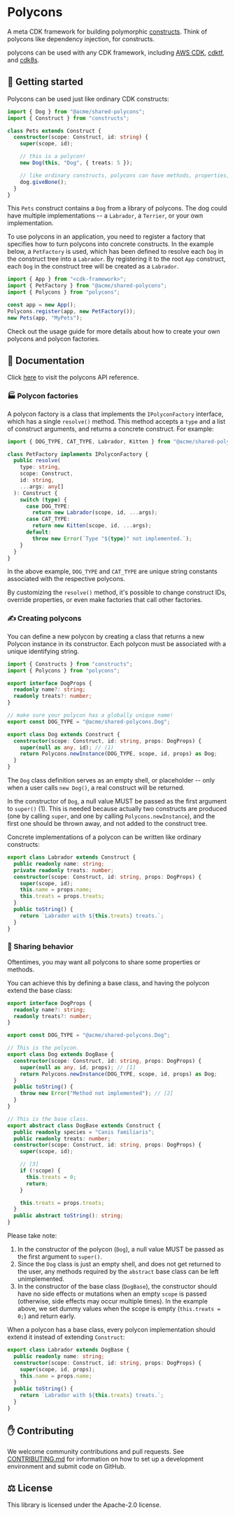 # Polycons

A meta CDK framework for building polymorphic [constructs](https://github.com/aws/constructs). Think of polycons like dependency injection, for constructs.

polycons can be used with any CDK framework, including [AWS CDK], [cdktf], and [cdk8s].

[aws cdk]: https://github.com/aws/aws-cdk
[cdktf]: https://github.com/hashicorp/terraform-cdk
[cdk8s]: https://github.com/cdk8s-team/cdk8s

## 🚀 Getting started

Polycons can be used just like ordinary CDK constructs:

```ts
import { Dog } from "@acme/shared-polycons";
import { Construct } from "constructs";

class Pets extends Construct {
  constructor(scope: Construct, id: string) {
    super(scope, id);

    // this is a polycon!
    new Dog(this, "Dog", { treats: 5 });

    // like ordinary constructs, polycons can have methods, properties, etc.
    dog.giveBone();
  }
}
```

This `Pets` construct contains a `Dog` from a library of polycons.
The dog could have multiple implementations -- a `Labrador`, a `Terrier`, or your own implementation.

To use polycons in an application, you need to register a factory that specifies how to turn polycons into concrete constructs.
In the example below, a `PetFactory` is used, which has been defined to resolve each `Dog` in the construct tree into a `Labrador`.
By registering it to the root `App` construct, each `Dog` in the construct tree will be created as a `Labrador`.

```ts
import { App } from "<cdk-framework>";
import { PetFactory } from "@acme/shared-polycons";
import { Polycons } from "polycons";

const app = new App();
Polycons.register(app, new PetFactory());
new Pets(app, "MyPets");
```

Check out the usage guide for more details about how to create your own polycons and polycon factories.

## 📖 Documentation

Click [here](./API.md) to visit the polycons API reference.

### 🏭 Polycon factories

A polycon factory is a class that implements the `IPolyconFactory` interface, which has a single `resolve()` method.
This method accepts a `type` and a list of construct arguments, and returns a concrete construct. For example:

```ts
import { DOG_TYPE, CAT_TYPE, Labrador, Kitten } from "@acme/shared-polycons";

class PetFactory implements IPolyconFactory {
  public resolve(
    type: string,
    scope: Construct,
    id: string,
    ...args: any[]
  ): Construct {
    switch (type) {
      case DOG_TYPE:
        return new Labrador(scope, id, ...args);
      case CAT_TYPE:
        return new Kitten(scope, id, ...args);
      default:
        throw new Error(`Type "${type}" not implemented.`);
    }
  }
}
```

In the above example, `DOG_TYPE` and `CAT_TYPE` are unique string constants associated with the respective polycons. 

By customizing the `resolve()` method, it's possible to change construct IDs, override properties, or even make factories that call other factories.

### ✍️ Creating polycons

You can define a new polycon by creating a class that returns a new Polycon instance in its constructor.
Each polycon must be associated with a unique identifying string.

```ts
import { Constructs } from "constructs";
import { Polycons } from "polycons";

export interface DogProps {
  readonly name?: string;
  readonly treats?: number;
}

// make sure your polycon has a globally unique name!
export const DOG_TYPE = "@acme/shared-polycons.Dog";

export class Dog extends Construct {
  constructor(scope: Construct, id: string, props: DogProps) {
    super(null as any, id); // (1)
    return Polycons.newInstance(DOG_TYPE, scope, id, props) as Dog;
  }
}
```

The `Dog` class definition serves as an empty shell, or placeholder -- only when a user calls `new Dog()`, a real construct will be returned.

In the constructor of `Dog`, a null value MUST be passed as the first argument to `super()` (1). This is needed because actually two constructs are produced (one by calling `super`, and one by calling `Polycons.newInstance`), and the first one should be thrown away, and not added to the construct tree.

Concrete implementations of a polycon can be written like ordinary constructs:

```ts
export class Labrador extends Construct {
  public readonly name: string;
  private readonly treats: number;
  constructor(scope: Construct, id: string, props: DogProps) {
    super(scope, id);
    this.name = props.name;
    this.treats = props.treats;
  }
  public toString() {
    return `Labrador with ${this.treats} treats.`;
  }
}
```

### 🤝 Sharing behavior

Oftentimes, you may want all polycons to share some properties or methods.

You can achieve this by defining a base class, and having the polycon extend the base class:

```ts
export interface DogProps {
  readonly name?: string;
  readonly treats?: number;
}

export const DOG_TYPE = "@acme/shared-polycons.Dog";

// This is the polycon.
export class Dog extends DogBase {
  constructor(scope: Construct, id: string, props: DogProps) {
    super(null as any, id, props); // [1]
    return Polycons.newInstance(DOG_TYPE, scope, id, props) as Dog;
  }
  public toString() {
    throw new Error("Method not implemented"); // [2]
  }
}

// This is the base class.
export abstract class DogBase extends Construct {
  public readonly species = "Canis familiaris";
  public readonly treats: number;
  constructor(scope: Construct, id: string, props: DogProps) {
    super(scope, id);

    // [3]
    if (!scope) {
      this.treats = 0;
      return;
    }

    this.treats = props.treats;
  }
  public abstract toString(): string;
}
```

Please take note:

1. In the constructor of the polycon (`Dog`), a null value MUST be passed as the first argument to `super()`.
2. Since the `Dog` class is just an empty shell, and does not get returned to the user, any methods required by the `abstract` base class can be left unimplemented.
3. In the constructor of the base class (`DogBase`), the constructor should have no side effects or mutations when an empty `scope` is passed (otherwise, side effects may occur multiple times). In the example above, we set dummy values when the scope is empty (`this.treats = 0;`) and return early.

When a polycon has a base class, every polycon implementation should extend it instead of extending `Construct`:

```ts
export class Labrador extends DogBase {
  public readonly name: string;
  constructor(scope: Construct, id: string, props: DogProps) {
    super(scope, id, props);
    this.name = props.name;
  }
  public toString() {
    return `Labrador with ${this.treats} treats.`;
  }
}
```

## ✋ Contributing

We welcome community contributions and pull requests. See [CONTRIBUTING.md](./CONTRIBUTING.md) for information on how to set up a development environment and submit code on GitHub.

## ⚖️ License

This library is licensed under the Apache-2.0 license.

